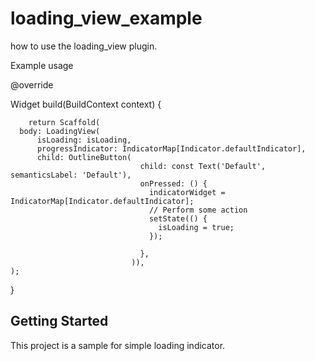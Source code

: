 # loading_view_example
 how to use the loading_view plugin.

Example usage


@override

  Widget build(BuildContext context) {
		
		return Scaffold(
      body: LoadingView(
          isLoading: isLoading,
          progressIndicator: IndicatorMap[Indicator.defaultIndicator],
          child: OutlineButton(
                                 child: const Text('Default', semanticsLabel: 'Default'),
                                 onPressed: () {
                                   indicatorWidget = IndicatorMap[Indicator.defaultIndicator];
                                   // Perform some action
                                   setState(() {
                                     isLoading = true;
                                   });
                                   
                                 },
                               )),
    );
  }
		
		

## Getting Started

This project is a sample for simple loading indicator.

